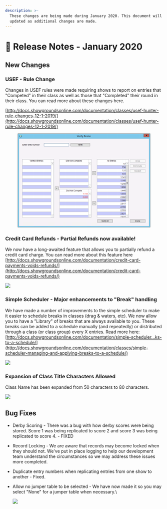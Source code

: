 ```yaml
---
description: >-
  These changes are being made during January 2020. This document will be
  updated as additional changes are made.
---
```


# 📓 Release Notes - January 2020

## New Changes

### USEF - Rule Change

Changes in USEF rules were made requiring shows to report on entries that "Competed" in their class as well as those that "Completed" their round in their class.  You can read more about these changes here.

[http://docs.showgroundsonline.com/documentation/classes/usef-hunter-rule-changes-12-1-2019/](http://docs.showgroundsonline.com/documentation/classes/usef-hunter-rule-changes-12-1-2019/)

<figure><img src="../../.gitbook/assets/image (88).png" alt=""><figcaption></figcaption></figure>

### Credit Card Refunds - Partial Refunds now available!

We now have a long-awaited feature that allows you to partially refund a credit card charge. You can read more about this feature here [http://docs.showgroundsonline.com/documentation/credit-card-payments-voids-refunds/](http://docs.showgroundsonline.com/documentation/credit-card-payments-voids-refunds/)

![](http://docs.showgroundsonline.com/wp-content/uploads/2020/01/img\_5e0e2799c4b67.png)

### Simple Scheduler - Major enhancements to "Break" handling

We have made a number of improvements to the simple scheduler to make it easier to schedule breaks in classes (drag & waters, etc).  We now allow you to have a "Library" of breaks that are always available to you.  These breaks can be added to a schedule manually (and repeatedly) or distributed through a class (or class group) every X entries.  Read more here:  [http://docs.showgroundsonline.com/documentation/simple-scheduler…ks-to-a-schedule/](http://docs.showgroundsonline.com/documentation/classes/simple-scheduler-managing-and-applying-breaks-to-a-schedule/)

![](http://docs.showgroundsonline.com/wp-content/uploads/2020/01/img\_5e0f8be4d17e0.png)

### Expansion of Class Title Characters Allowed

Class Name has been expanded from 50 characters to 80 characters.

![](http://docs.showgroundsonline.com/wp-content/uploads/2020/01/img\_5e0e2d9c24bef.png)

## Bug Fixes

* Derby Scoring - There was a bug with how derby scores were being stored.  Score 1 was being replicated to score 2 and score 3 was being replicated to score 4. - FIXED
* Record Locking - We are aware that records may become locked when they should not.  We've put in place logging to help our development team understand the circumstances so we may address these issues more completed.
* Duplicate entry numbers when replicating entries from one show to another - Fixed.
*   Allow no jumper table to be selected - We have now made it so you may select "None" for a jumper table when necessary.\


    ![](http://docs.showgroundsonline.com/wp-content/uploads/2020/01/img\_5e0e1d56eeebd.png)
